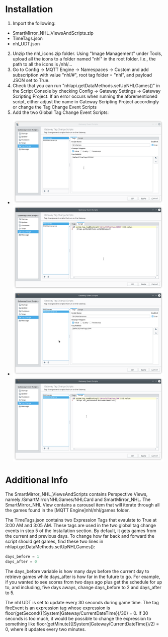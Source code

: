 
# Installation
1. Import the following:
* SmartMirror_NHL_ViewsAndScripts.zip
* TimeTags.json
* nhl_UDT.json
2. Unzip the nhl_icons.zip folder. Using "Image Management" under Tools, upload all the icons to a folder named "nhl" in the root folder. I.e., the path to all the icons is /nhl/...
3. Go to Config -> MQTT Engine -> Namespaces -> Custom and add subscription with value "nhl/#", root tag folder = "nhl", and payload JSON set to True.
4. Check that you can run "nhlapi.getDataMethods.setUpNHLGames()" in the Script Console by checking Config -> Gateway Settings -> Gateway Scripting Project. If an error occurs when running the aforementioned script, either adjust the name in Gateway Scripting Project accordingly or change the Tag Change Event Scripts
5. Add the two Global Tag Change Event Scripts:
 * ![Smart Mirror](/nhl/images/NHLAddOn_EventSetup_TagChange.png)
  ![Smart Mirror](/nhl/images/NHLAddOn_EventSetup_TagChange_Script.png)
 * ![Smart Mirror](/nhl/images/NHLAddOn_EventSetup_TagChangeMaintenance.png)
  ![Smart Mirror](/nhl/images/NHLAddOn_EventSetup_TagChangeMaintenance_Script.png)
 
 
  
# Additional Info  
The SmartMirror_NHL_ViewsAndScripts contains Perspective Views, namely /SmartMirror/NHLGames/NHLCard and SmartMirror_NHL. The SmartMirror_NHL View contains a carousel item that will iterate through all the games found in the [MQTT Engine]nhl/nhl/games folder.

The TimeTags.json contains two Expression Tags that evaulate to True at 3:00 AM and 3:05 AM. These tags are used in the two global tag change events in step 5 of the Installation section. By default, it gets games from the current and previous days. To change how far back and forward the script should get games, find these two lines in nhlapi.getDataMethods.setUpNHLGames():
```python
days_before = 1
days_after = 0
```
The days_before variable is how many days before the current day to retrieve games while days_after is how far in the future to go. For example, if you wanted to see scores from two days ago plus get the schedule for up to, and including, five days aways, change days_before to 2 and days_after to 5.

The nhl UDT is set to update every 30 seconds during game time. The tag fireEvent is an expression tag whose expression is floor(getSecond({[System]Gateway/CurrentDateTime})/30) = 0. If 30 seconds is too much, it would be possible to change the expression to something like floor(getMinute({[System]Gateway/CurrentDateTime})/2) = 0, where it updates every two minutes. 
